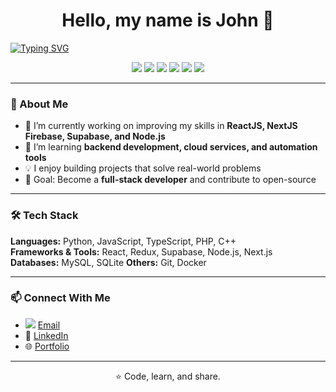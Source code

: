 <h1 align="center">Hello, my name is John 👋</h1>

<a href="https://git.io/typing-svg"><img src="https://readme-typing-svg.herokuapp.com?font=Fira+Code&weight=500&pause=1000&color=00F796&width=435&lines=%F0%9F%8E%93+Computer+Science+Graduate;%F0%9F%92%BB+Aspiring+Developer;%F0%9F%8C%B1+Lifelong+Learner++" alt="Typing SVG" /></a>

<p align="center">
  <img src="https://img.shields.io/badge/JavaScript-black?style=flat-square&logo=JavaScript" />
  <img src="https://img.shields.io/badge/TypeScript-black?style=flat-square&logo=TypeScript" />
  <img src="https://img.shields.io/badge/Python-black?style=flat-square&logo=Python" />
  <img src="https://img.shields.io/badge/Laravel-black?style=flat-square&logo=Laravel" />
  <img src="https://img.shields.io/badge/Nuxt.js-black?style=flat-square&logo=nuxt.js" />
  <img src="https://img.shields.io/badge/Docker-black?style=flat-square&logo=Docker" />
</p>

---

### 🚀 About Me

- 🔭 I’m currently working on improving my skills in **ReactJS, NextJS Firebase, Supabase, and Node.js**  
- 🌱 I’m learning **backend development, cloud services, and automation tools**  
- 💡 I enjoy building projects that solve real-world problems  
- 🎯 Goal: Become a **full-stack developer** and contribute to open-source  

---

### 🛠️ Tech Stack

**Languages:** Python, JavaScript, TypeScript, PHP, C++  
**Frameworks & Tools:** React, Redux, Supabase, Node.js, Next.js  
**Databases:** MySQL, SQLite 
**Others:** Git, Docker

---

### 📫 Connect With Me

- <img src="https://img.shields.io/badge/Email-johnflorida18@gmail.com-D14836?style=flat&logo=gmail&logoColor=white"/> [Email](mailto:johnflorida18@gmail.com)
- 💼 [LinkedIn](https://linkedin.com/in/johnflorida21)  
- 🌐 [Portfolio](https://www.johnflorida.me) 

---

<p align="center">⭐️ Code, learn, and share.</p>

